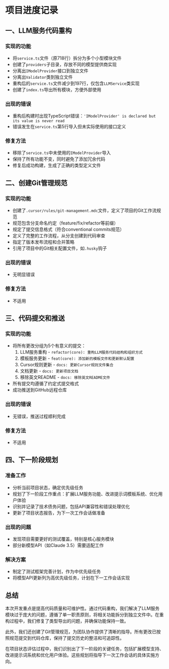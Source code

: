 # 项目进度记录

## 一、LLM服务代码重构

### 实现的功能
- 将`service.ts`文件（原718行）拆分为多个小型模块文件
- 创建了`providers`子目录，存放不同的模型提供商实现
- 分离出`IModelProvider`接口到独立文件
- 分离出`Validator`类到独立文件
- 重构后的`service.ts`文件减少到197行，仅包含`LLMService`类实现
- 创建了`index.ts`导出所有模块，方便外部使用

### 出现的错误
- 重构后构建时出现TypeScript错误：`'IModelProvider' is declared but its value is never read`
- 错误发生在`service.ts`第5行导入但未实际使用的接口定义

### 修复方法
- 移除了`service.ts`中未使用的`IModelProvider`导入
- 保持了所有功能不变，同时避免了添加冗余代码
- 修复后成功构建，生成了正确的类型定义文件

## 二、创建Git管理规范

### 实现的功能
- 创建了`.cursor/rules/git-management.mdc`文件，定义了项目的Git工作流规范
- 规范包含分支命名约定（feature/fix/refactor等前缀）
- 规定了提交信息格式（符合conventional commits规范）
- 定义了完整的工作流程，从分支创建到代码审查
- 指定了版本发布流程和合并策略
- 引用了项目中的Git相关配置文件，如`.husky`钩子

### 出现的错误
- 无明显错误

### 修复方法
- 不适用

## 三、代码提交和推送

### 实现的功能
- 将所有更改分组为5个有意义的提交：
  1. LLM服务重构 - `refactor(core): 重构LLM服务代码结构和组织方式`
  2. 模板服务更新 - `feat(core): 添加新的模板文件和更新默认配置`
  3. Cursor规则更新 - `docs: 更新Cursor规则文件集合`
  4. 文档更新 - `docs: 更新项目文档`
  5. 移除英文README - `docs: 移除英文README文件`
- 所有提交均遵循了约定式提交格式
- 成功推送到GitHub远程仓库

### 出现的错误
- 无错误，推送过程顺利完成

### 修复方法
- 不适用

## 四、下一阶段规划

### 准备工作
- 分析当前项目状态，确定优先级任务
- 规划了下一阶段工作重点：扩展LLM服务功能、改进提示词模板系统、优化用户体验
- 识别并记录了技术债务问题，包括API兼容性和错误处理优化
- 更新了项目状态报告，为下一次工作会话做准备

### 出现的问题
- 发现项目需要更好的测试覆盖，特别是核心服务模块
- 部分新模型API（如Claude 3.5）需要适配工作

### 解决方案
- 制定了测试框架完善计划，作为中优先级任务
- 将模型API更新列为高优先级任务，计划在下一工作会话实现

## 总结

本次开发重点是提高代码质量和可维护性。通过代码重构，我们解决了LLM服务模块过于庞大的问题，遵循了单一职责原则，将相关功能拆分到独立文件中。在重构过程中，我们修复了类型导出的问题，并确保功能保持一致。

此外，我们还创建了Git管理规范，为团队协作提供了清晰的指导。所有更改已按照规范提交到代码仓库，保持了提交历史的整洁和可追踪性。

在项目状态评估过程中，我们识别出了下一阶段的关键任务，包括扩展模型支持、改进提示词系统和优化用户体验。这些规划将指导下一次工作会话的具体实施方向。 
